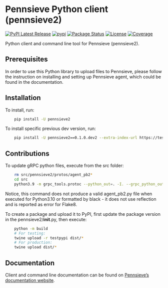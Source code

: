 Pennsieve Python client (pennsieve2)
================
[![PyPI Latest Release](https://img.shields.io/pypi/v/pennsieve2.svg)](https://pypi.org/project/pennsieve2/)
[![pypi](https://img.shields.io/pypi/pyversions/pennsieve2.svg)](https://pypi.org/project/pennsieve2/)
[![Package Status](https://img.shields.io/pypi/status/pennsieve2.svg)](https://pypi.org/project/pennsieve2/)
[![License](https://img.shields.io/pypi/l/pennsieve2.svg)](https://github.com/Pennsieve/pennsieve-agent-python/blob/main/LICENSE)
[![Coverage](https://codecov.io/github/pennsieve/pennsieve-agent-python/coverage.svg?branch=main)](https://codecov.io/gh/pennsieve/pennsieve-agent-python)

Python client and command line tool for Pennsieve (pennsieve2).


Prerequisites
-------------
In order to use this Python library to upload files to Pennsieve, please follow the instruction on installing and setting up Pennsieve agent, which could be found in the documentation.


Installation
------------

To install, run:

```bash
    pip install -U pennsieve2
```

To install specific previous dev version, run:
```bash
    pip install -U pennsieve2==0.1.0.dev2 --extra-index-url https://test.pypi.org/simple
```

Contributions
--------------

To update gRPC python files, execute from the src folder:

```bash
    rm src/pennsieve2/protos/agent_pb2*
    cd src
    python3.9 -m grpc_tools.protoc --python_out=. -I. --grpc_python_out=. pennsieve2/protos/agent.proto
```
Notice, this command does not produce a valid agent_pb2.py file when executed for Python3.10 or formatted by black - it does not use reflection and is reported as error for Flake8.


To create a package and upload it to PyPI, first update the package version in the pennsieve2/__init__.py, then execute:

```bash
    python -m build
    # For testing:
    twine upload -r testpypi dist/*
    # For production:
    twine upload dist/*
```

Documentation
-------------

Client and command line documentation can be found on [Pennsieve’s documentation website](https://docs.pennsieve.io/docs/uploading-files-programmatically).

